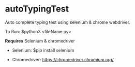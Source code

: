 # autoTypingTest
Auto complete typing test using selenium & chrome webdriver. </br>

To Run: $python3 <fileName.py>

**Requires** Selenium & chromedriver </br>
- Selenium: $pip install selenium 

- Chromedriver: https://chromedriver.chromium.org/
